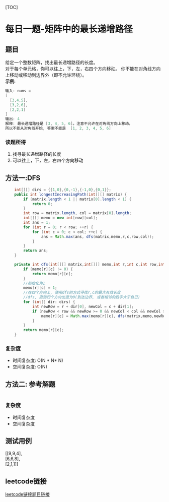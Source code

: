 [TOC]

# 每日一题-矩阵中的最长递增路径

## 题目
给定一个整数矩阵，找出最长递增路径的长度。  
对于每个单元格，你可以往上，下，左，右四个方向移动。 你不能在对角线方向上移动或移动到边界外（即不允许环绕）。  
**示例:**  
```java
输入: nums = 
[
  [3,4,5],
  [3,2,6],
  [2,2,1]
] 
输出: 4 
解释: 最长递增路径是 [3, 4, 5, 6]。注意不允许在对角线方向上移动。  
所以不能从对角线开始, 答案不能是  [1, 2, 3, 4, 5, 6]
```

### 读题所得
1. 找寻最长递增路径的长度
2. 可以往上，下，左，右四个方向移动

## 方法一:DFS
```java
    int[][] dirs = {{1,0},{0,-1},{-1,0},{0,1}};
    public int longestIncreasingPath(int[][] matrix) {
        if (matrix.length < 1 || matrix[0].length < 1) {
            return 0;
        }
        int row = matrix.length, col = matrix[0].length;
        int[][] memo = new int[row][col];
        int ans = 1;
        for (int r = 0; r < row; ++r) {
            for (int c = 0; c < col; ++c) {
                ans = Math.max(ans, dfs(matrix,memo,r,c,row,col));
            }
        }
        return ans;
    }

    private int dfs(int[][] matrix,int[][] memo,int r,int c,int row,int col) {
        if (memo[r][c] != 0) {
            return memo[r][c];
        }
        //初始化为1
        memo[r][c] = 1;
        //在四个方向上, 使用dfs的方式寻找r,c的最大有效长度
        //dfs, 直到四个方向出度为0(到达边界, 或者相邻的数字大于自己)
        for (int[] dir: dirs) {
            int newRow = r + dir[0], newCol = c + dir[1];
            if (newRow < row && newRow >= 0 && newCol < col && newCol >=0 && matrix[newRow][newCol] > matrix[r][c]) {
                memo[r][c] = Math.max(memo[r][c], dfs(matrix,memo,newRow,newCol,row,col) + 1);
            }
        }
        return memo[r][c];
    }
```
### 复杂度
* 时间复杂度: O(N * N* N)
* 空间复杂度: O(N)

## 方法二: 参考解题
```java

```
### 复杂度
* 时间复杂度
* 空间复杂度

## 测试用例
[[9,9,4],  
[6,6,8],  
[2,1,1]]  

## leetcode链接
[leetcode链接题目链接](https://leetcode-cn.com/problems/longest-increasing-path-in-a-matrix/)  